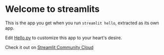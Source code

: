 # Welcome to streamlits

This is the app you get when you run `streamlit hello`, extracted as its own app.

Edit [Hello.py](./Hello.py) to customize this app to your heart's desire. 

Check it out on [Streamlit Community Cloud](https://st-hello-app.streamlit.app/)

